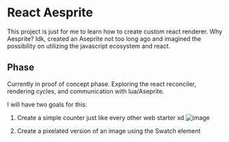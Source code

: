 # React Aesprite

This project is just for me to learn how to create custom react renderer. Why Aesprite? Idk, created an Aseprite not too long ago and imagined the possibility on utilizing the javascript ecosystem and react.

## Phase

Currently in proof of concept phase. Exploring the react reconciler, rendering cycles, and communication with lua/Aseprite.

I will have two goals for this:

1. Create a simple counter just like every other web starter xd
![image](https://github.com/tifye/react-aseprite/assets/9316788/17268eb5-21f0-4ef6-949c-46601d42f478)

3. Create a pixelated version of an image using the Swatch element
